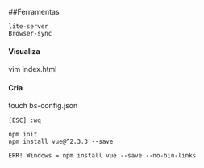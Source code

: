 ##Ferramentas
```
lite-server
Browser-sync
```

#### Visualiza
vim index.html 

#### Cria
touch bs-config.json
```
[ESC] :wq
```

```
npm init
npm install vue@^2.3.3 --save

ERR! Windows = npm install vue --save --no-bin-links
```
